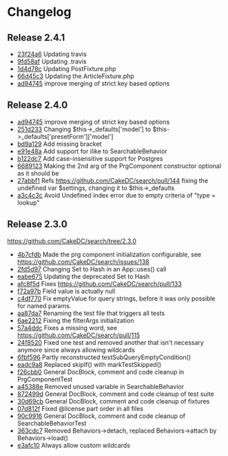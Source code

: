 Changelog
=========

Release 2.4.1
-------------

 * [23f24a6](https://github.com/cakedc/search/commit/23f24a6) Updating travis
 * [9fd58af](https://github.com/cakedc/search/commit/9fd58af) Updating .travis
 * [1d4d78c](https://github.com/cakedc/search/commit/1d4d78c) Updating PostFixture.php
 * [66d45c3](https://github.com/cakedc/search/commit/66d45c3) Updating the ArticleFixture.php
 * [ad94745](https://github.com/cakedc/search/commit/ad94745) improve merging of strict key based options

Release 2.4.0
-------------

 * [ad94745](https://github.com/cakedc/search/commit/ad94745) improve merging of strict key based options
 * [251d233](https://github.com/cakedc/search/commit/251d233) Changing $this->_defaults['model'] to $this->_defaults['presetForm']['model']
 * [bd9a129](https://github.com/cakedc/search/commit/bd9a129) Add missing bracket
 * [e91e48a](https://github.com/cakedc/search/commit/e91e48a) Add support for ilike to SearchableBehavior
 * [b122dc7](https://github.com/cakedc/search/commit/b122dc7) Add case-insensitive support for Postgres
 * [6689123](https://github.com/cakedc/search/commit/6689123) Making the 2nd arg of the PrgComponent constructor optional as it should be
 * [27abbf1](https://github.com/cakedc/search/commit/27abbf1) Refs https://github.com/CakeDC/search/pull/144 fixing the undefined var $settings, changing it to $this->_defaults
 * [a3c4c3c](https://github.com/cakedc/search/commit/a3c4c3c) Avoid Undefined index error due to empty criteria of "type = lookup"

Release 2.3.0
-------------

https://github.com/CakeDC/search/tree/2.3.0

* [4b7cfdb](https://github.com/CakeDC/search/commit/4b7cfdb) Made the prg component initialization configurable, see https://github.com/CakeDC/search/issues/138
* [2fd5d97](https://github.com/CakeDC/search/commit/2fd5d97) Changing Set to Hash in an App::uses() call
* [eabe675](https://github.com/CakeDC/search/commit/eabe675) Updating the deprecated Set to Hash
* [afc8f5d](https://github.com/CakeDC/search/commit/afc8f5d) Fixes https://github.com/CakeDC/search/pull/133
* [f72a97b](https://github.com/CakeDC/search/commit/f72a97b) Field value is actually null
* [c4df770](https://github.com/CakeDC/search/commit/c4df770) Fix emptyValue for query strings, before it was only possible for named params.
* [aa87da7](https://github.com/CakeDC/search/commit/aa87da7) Renaming the test file that triggers all tests
* [6ae2212](https://github.com/CakeDC/search/commit/6ae2212) Fixing the filterArgs initialization
* [57a4ddc](https://github.com/CakeDC/search/commit/57a4ddc) Fixes a missing word, see https://github.com/CakeDC/search/pull/115
* [24f8520](https://github.com/CakeDC/search/commit/24f8520) Fixed one test and removed another that isn't necessary anymore since always allowing wildcards
* [6fbf596](https://github.com/CakeDC/search/commit/6fbf596) Partly reconstructed testSubQueryEmptyCondition()
* [eadc9a8](https://github.com/CakeDC/search/commit/eadc9a8) Replaced skipIf() with markTestSkipped()
* [f26cbb0](https://github.com/CakeDC/search/commit/f26cbb0) General DocBlock, comment and code cleanup in PrgComponentTest
* [a45388e](https://github.com/CakeDC/search/commit/a45388e) Removed unused variable in SearchableBehavior
* [872499d](https://github.com/CakeDC/search/commit/872499d) General DocBlock, comment and code cleanup of test suite
* [30d69cb](https://github.com/CakeDC/search/commit/30d69cb) General DocBlock, comment and code cleanup of fixtures
* [07d812f](https://github.com/CakeDC/search/commit/07d812f) Fixed @license part order in all files
* [90c9916](https://github.com/CakeDC/search/commit/90c9916) General DocBlock, comment and code cleanup of SearchableBehaviorTest
* [363cdc7](https://github.com/CakeDC/search/commit/363cdc7) Removed Behaviors->detach, replaced Behaviors->attach by Behaviors->load()
* [e3afc10](https://github.com/CakeDC/search/commit/e3afc10) Always allow custom wildcards